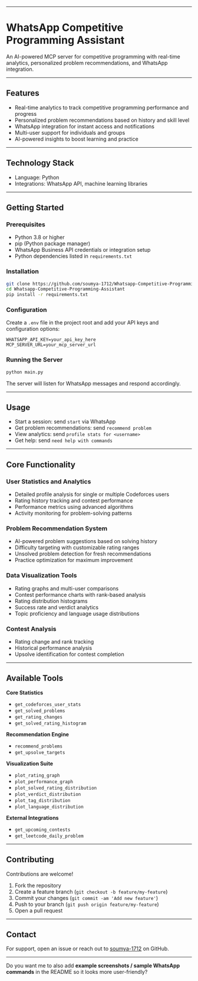 
---

# WhatsApp Competitive Programming Assistant

An AI-powered MCP server for competitive programming with real-time analytics, personalized problem recommendations, and WhatsApp integration.

---

## Features

* Real-time analytics to track competitive programming performance and progress
* Personalized problem recommendations based on history and skill level
* WhatsApp integration for instant access and notifications
* Multi-user support for individuals and groups
* AI-powered insights to boost learning and practice

---

## Technology Stack

* Language: Python
* Integrations: WhatsApp API, machine learning libraries

---

## Getting Started

### Prerequisites

* Python 3.8 or higher
* pip (Python package manager)
* WhatsApp Business API credentials or integration setup
* Python dependencies listed in `requirements.txt`

### Installation

```bash
git clone https://github.com/soumya-1712/Whatsapp-Competitive-Programming-Assistant.git
cd Whatsapp-Competitive-Programming-Assistant
pip install -r requirements.txt
```

### Configuration

Create a `.env` file in the project root and add your API keys and configuration options:

```
WHATSAPP_API_KEY=your_api_key_here
MCP_SERVER_URL=your_mcp_server_url
```

### Running the Server

```bash
python main.py
```

The server will listen for WhatsApp messages and respond accordingly.

---

## Usage

* Start a session: send `start` via WhatsApp
* Get problem recommendations: send `recommend problem`
* View analytics: send `profile stats for <username>`
* Get help: send `need help with commands`

---

## Core Functionality

### User Statistics and Analytics

* Detailed profile analysis for single or multiple Codeforces users
* Rating history tracking and contest performance
* Performance metrics using advanced algorithms
* Activity monitoring for problem-solving patterns

### Problem Recommendation System

* AI-powered problem suggestions based on solving history
* Difficulty targeting with customizable rating ranges
* Unsolved problem detection for fresh recommendations
* Practice optimization for maximum improvement

### Data Visualization Tools

* Rating graphs and multi-user comparisons
* Contest performance charts with rank-based analysis
* Rating distribution histograms
* Success rate and verdict analytics
* Topic proficiency and language usage distributions

### Contest Analysis

* Rating change and rank tracking
* Historical performance analysis
* Upsolve identification for contest completion

---

## Available Tools

**Core Statistics**

* `get_codeforces_user_stats`
* `get_solved_problems`
* `get_rating_changes`
* `get_solved_rating_histogram`

**Recommendation Engine**

* `recommend_problems`
* `get_upsolve_targets`

**Visualization Suite**

* `plot_rating_graph`
* `plot_performance_graph`
* `plot_solved_rating_distribution`
* `plot_verdict_distribution`
* `plot_tag_distribution`
* `plot_language_distribution`

**External Integrations**

* `get_upcoming_contests`
* `get_leetcode_daily_problem`

---

## Contributing

Contributions are welcome!

1. Fork the repository
2. Create a feature branch (`git checkout -b feature/my-feature`)
3. Commit your changes (`git commit -am 'Add new feature'`)
4. Push to your branch (`git push origin feature/my-feature`)
5. Open a pull request

---

## Contact

For support, open an issue or reach out to [soumya-1712](https://github.com/soumya-1712) on GitHub.

---

Do you want me to also add **example screenshots / sample WhatsApp commands** in the README so it looks more user-friendly?
